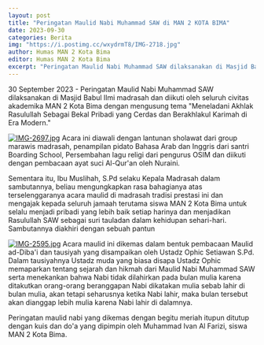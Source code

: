 ```yaml
---
layout: post
title: "Peringatan Maulid Nabi Muhammad SAW di MAN 2 KOTA BIMA"
date: 2023-09-30
categories: Berita
img: "https://i.postimg.cc/wxydrmT8/IMG-2718.jpg"
author: Humas MAN 2 Kota Bima
editor: Humas MAN 2 Kota Bima
excerpt: "Peringatan Maulid Nabi Muhammad SAW dilaksanakan di Masjid Babul Ilmi madrasah dan diikuti oleh seluruh civitas akademika MAN 2 Kota Bima."
---
```

30 September 2023 - Peringatan Maulid Nabi Muhammad SAW dilaksanakan di Masjid Babul Ilmi madrasah dan diikuti oleh seluruh civitas akademika MAN 2 Kota Bima dengan mengusung tema "Meneladani Akhlak Rasulullah Sebagai Bekal Pribadi yang Cerdas dan Berakhlakul Karimah di Era Modern."

[![IMG-2697.jpg](https://i.postimg.cc/3wXZN9B5/IMG-2697.jpg)](https://postimg.cc/Y4SFy6Zb)
Acara ini diawali dengan lantunan sholawat dari group marawis madrasah, penampilan pidato Bahasa Arab dan Inggris dari santri Boarding School, Persembahan lagu religi dari pengurus OSIM dan diikuti dengan pembacaan ayat suci Al-Qur'an oleh Nuraini.

Sementara itu, Ibu Muslihah, S.Pd selaku Kepala Madrasah dalam sambutannya, beliau mengungkapkan rasa bahagianya atas terselenggaranya acara maulid di madrasah tradisi prestasi ini dan mengajak kepada seluruh jamaah terutama siswa MAN 2 Kota Bima untuk selalu menjadi pribadi yang lebih baik setiap harinya dan menjadikan Rasulullah SAW sebagai suri tauladan dalam kehidupan sehari-hari. Sambutannya diakhiri dengan sebuah pantun 

[![IMG-2595.jpg](https://i.postimg.cc/kghcLBgz/IMG-2595.jpg)](https://postimg.cc/tsWWxRPN)
Acara maulid ini dikemas dalam bentuk pembacaan Maulid ad-Diba'i dan tausiyah yang disampaikan oleh Ustadz Ophic Setiawan S.Pd. Dalam tausiyahnya Ustadz muda yang biasa disapa Ustadz Ophic memaparkan tentang sejarah dan hikmah dari Maulid Nabi Muhammad SAW serta menekankan bahwa Nabi tidak dilahirkan pada bulan mulia karena ditakutkan orang-orang beranggapan Nabi dikatakan mulia sebab lahir di bulan mulia, akan tetapi seharusnya ketika Nabi lahir,  maka bulan tersebut akan dianggap lebih mulia karena Nabi lahir di dalamnya.

Peringatan maulid nabi yang dikemas dengan begitu meriah itupun ditutup dengan kuis dan do'a yang dipimpin oleh  Muhammad Ivan Al Farizi, siswa MAN 2 Kota Bima.
